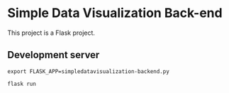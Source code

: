 # Simple Data Visualization Back-end

This project is a Flask project.

## Development server

```
export FLASK_APP=simpledatavisualization-backend.py

flask run
```
